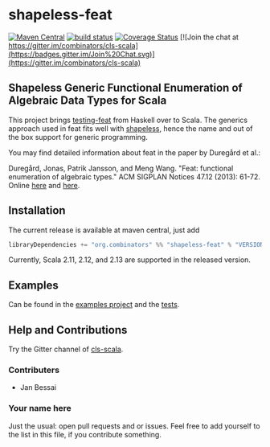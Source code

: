 # shapeless-feat
[![Maven Central](https://img.shields.io/maven-central/v/org.combinators/shapeless-feat_2.12.svg)](http://search.maven.org/#search%7Cga%7C1%7Cg%3A%22org.combinators%22%20AND%20%22shapeless-feat%22)
[![build status](https://travis-ci.org/combinators/cls-scala.svg?branch=master)](https://travis-ci.org/combinators/shapeless-feat)
[![Coverage Status](https://coveralls.io/repos/github/combinators/shapeless-feat/badge.svg?branch=master)](https://coveralls.io/github/combinators/shapeless-feat?branch=master)
[![Join the chat at https://gitter.im/combinators/cls-scala](https://badges.gitter.im/Join%20Chat.svg)](https://gitter.im/combinators/cls-scala)
## Shapeless Generic Functional Enumeration of Algebraic Data Types for Scala

This project brings [testing-feat](http://hackage.haskell.org/package/testing-feat) from Haskell over to Scala. The generics approach used in feat fits well with [shapeless](https://github.com/milessabin/shapeless), hence the name and out of the box support for generic programming.

You may find detailed information about feat in the paper by Duregård et al.:

Duregård, Jonas, Patrik Jansson, and Meng Wang. "Feat: functional enumeration of algebraic types." ACM SIGPLAN Notices 47.12 (2013): 61-72. Online [here](https://kar.kent.ac.uk/47486/1/enumeration-algebraic-types_Feat.pdf) and [here](http://dl.acm.org/citation.cfm?id=2364515).

## Installation
The current release is available at maven central, just add 
```scala
libraryDependencies += "org.combinators" %% "shapeless-feat" % "VERSIONNUMBER"
```
Currently, Scala 2.11, 2.12, and 2.13 are supported in the released version.

## Examples
Can be found in the [examples project](https://github.com/combinators/shapeless-feat/tree/master/examples/src/main/scala) and the [tests](https://github.com/combinators/shapeless-feat/tree/master/src/test/scala/shapeless/feat).

## Help and Contributions

Try the Gitter channel of [cls-scala](https://gitter.im/combinators/cls-scala).

### Contributers
- Jan Bessai

### Your name here
Just the usual: open pull requests and or issues. Feel free to add yourself to the list in this file, if you contribute something.
